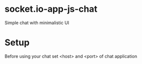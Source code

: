 # socket.io-app-js-chat
Simple chat with minimalistic UI

# Setup
Before using your chat set \<host\> and \<port\> of chat application
